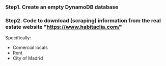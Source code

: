 ### Step1. Create an empty DynamoDB database
### Step2. Code to download (scraping) information from the real estate website "https://www.habitaclia.com/"
Specifically:
- Comercial locals
- Rent
- City of Madrid
